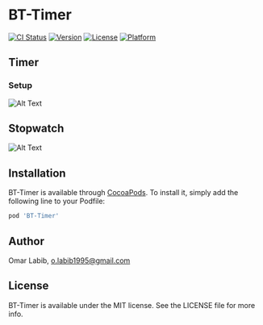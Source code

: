 # BT-Timer

[![CI Status](https://img.shields.io/travis/o.labib1995@gmail.com/BT-Timer.svg?style=flat)](https://travis-ci.org/o.labib1995@gmail.com/BT-Timer)
[![Version](https://img.shields.io/cocoapods/v/BT-Timer.svg?style=flat)](https://cocoapods.org/pods/BT-Timer)
[![License](https://img.shields.io/cocoapods/l/BT-Timer.svg?style=flat)](https://cocoapods.org/pods/BT-Timer)
[![Platform](https://img.shields.io/cocoapods/p/BT-Timer.svg?style=flat)](https://cocoapods.org/pods/BT-Timer)

## Timer
### Setup
![Alt Text](https://media.giphy.com/media/ZXeHQZzYYhHZIosaSt/giphy.gif)



## Stopwatch
![Alt Text](https://media.giphy.com/media/Y2tTdRujHE9RpZuEL2/giphy.gif)


## Installation

BT-Timer is available through [CocoaPods](https://cocoapods.org). To install
it, simply add the following line to your Podfile:

```ruby
pod 'BT-Timer'
```

## Author

Omar Labib, o.labib1995@gmail.com

## License

BT-Timer is available under the MIT license. See the LICENSE file for more info.
